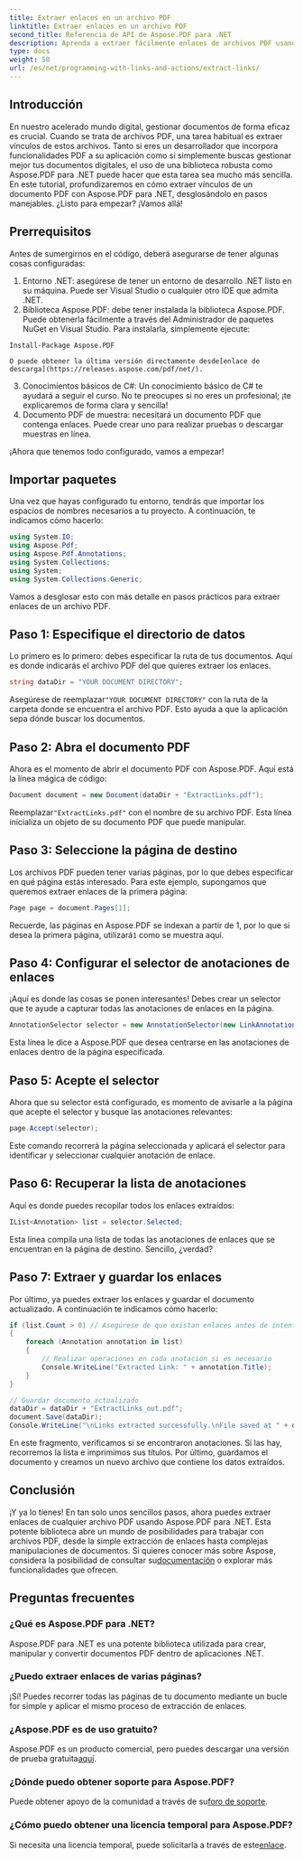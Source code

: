 ```yaml
---
title: Extraer enlaces en un archivo PDF
linktitle: Extraer enlaces en un archivo PDF
second_title: Referencia de API de Aspose.PDF para .NET
description: Aprenda a extraer fácilmente enlaces de archivos PDF usando Aspose.PDF para .NET en este tutorial paso a paso.
type: docs
weight: 50
url: /es/net/programming-with-links-and-actions/extract-links/
---
```

## Introducción

En nuestro acelerado mundo digital, gestionar documentos de forma eficaz es crucial. Cuando se trata de archivos PDF, una tarea habitual es extraer vínculos de estos archivos. Tanto si eres un desarrollador que incorpora funcionalidades PDF a su aplicación como si simplemente buscas gestionar mejor tus documentos digitales, el uso de una biblioteca robusta como Aspose.PDF para .NET puede hacer que esta tarea sea mucho más sencilla. En este tutorial, profundizaremos en cómo extraer vínculos de un documento PDF con Aspose.PDF para .NET, desglosándolo en pasos manejables. ¿Listo para empezar? ¡Vamos allá!

## Prerrequisitos

Antes de sumergirnos en el código, deberá asegurarse de tener algunas cosas configuradas:

1. Entorno .NET: asegúrese de tener un entorno de desarrollo .NET listo en su máquina. Puede ser Visual Studio o cualquier otro IDE que admita .NET.
2. Biblioteca Aspose.PDF: debe tener instalada la biblioteca Aspose.PDF. Puede obtenerla fácilmente a través del Administrador de paquetes NuGet en Visual Studio. Para instalarla, simplemente ejecute:
```
Install-Package Aspose.PDF
```
    O puede obtener la última versión directamente desde[enlace de descarga](https://releases.aspose.com/pdf/net/).
3. Conocimientos básicos de C#: Un conocimiento básico de C# te ayudará a seguir el curso. No te preocupes si no eres un profesional; ¡te explicaremos de forma clara y sencilla!
4. Documento PDF de muestra: necesitará un documento PDF que contenga enlaces. Puede crear uno para realizar pruebas o descargar muestras en línea.

¡Ahora que tenemos todo configurado, vamos a empezar!

## Importar paquetes

Una vez que hayas configurado tu entorno, tendrás que importar los espacios de nombres necesarios a tu proyecto. A continuación, te indicamos cómo hacerlo:

```csharp
using System.IO;
using Aspose.Pdf;
using Aspose.Pdf.Annotations;
using System.Collections;
using System;
using System.Collections.Generic;
```

Vamos a desglosar esto con más detalle en pasos prácticos para extraer enlaces de un archivo PDF.

## Paso 1: Especifique el directorio de datos

Lo primero es lo primero: debes especificar la ruta de tus documentos. Aquí es donde indicarás el archivo PDF del que quieres extraer los enlaces. 

```csharp
string dataDir = "YOUR DOCUMENT DIRECTORY";
```

 Asegúrese de reemplazar`"YOUR DOCUMENT DIRECTORY"` con la ruta de la carpeta donde se encuentra el archivo PDF. Esto ayuda a que la aplicación sepa dónde buscar los documentos.

## Paso 2: Abra el documento PDF

Ahora es el momento de abrir el documento PDF con Aspose.PDF. Aquí está la línea mágica de código:

```csharp
Document document = new Document(dataDir + "ExtractLinks.pdf");
```

 Reemplazar`"ExtractLinks.pdf"` con el nombre de su archivo PDF. Esta línea inicializa un objeto de su documento PDF que puede manipular.

## Paso 3: Seleccione la página de destino

Los archivos PDF pueden tener varias páginas, por lo que debes especificar en qué página estás interesado. Para este ejemplo, supongamos que queremos extraer enlaces de la primera página:

```csharp
Page page = document.Pages[1];
```

 Recuerde, las páginas en Aspose.PDF se indexan a partir de 1, por lo que si desea la primera página, utilizará`1` como se muestra aquí.

## Paso 4: Configurar el selector de anotaciones de enlaces

¡Aquí es donde las cosas se ponen interesantes! Debes crear un selector que te ayude a capturar todas las anotaciones de enlaces en la página.

```csharp
AnnotationSelector selector = new AnnotationSelector(new LinkAnnotation(page, Aspose.Pdf.Rectangle.Trivial));
```

Esta línea le dice a Aspose.PDF que desea centrarse en las anotaciones de enlaces dentro de la página especificada.

## Paso 5: Acepte el selector

Ahora que su selector está configurado, es momento de avisarle a la página que acepte el selector y busque las anotaciones relevantes:

```csharp
page.Accept(selector);
```

Este comando recorrerá la página seleccionada y aplicará el selector para identificar y seleccionar cualquier anotación de enlace.

## Paso 6: Recuperar la lista de anotaciones

Aquí es donde puedes recopilar todos los enlaces extraídos:

```csharp
IList<Annotation> list = selector.Selected;
```

Esta línea compila una lista de todas las anotaciones de enlaces que se encuentran en la página de destino. Sencillo, ¿verdad?

## Paso 7: Extraer y guardar los enlaces

Por último, ya puedes extraer los enlaces y guardar el documento actualizado. A continuación te indicamos cómo hacerlo:

```csharp
if (list.Count > 0) // Asegúrese de que existan enlaces antes de intentar acceder a ellos.
{
    foreach (Annotation annotation in list)
    {
        // Realizar operaciones en cada anotación si es necesario
        Console.WriteLine("Extracted Link: " + annotation.Title);
    }
}

// Guardar documento actualizado
dataDir = dataDir + "ExtractLinks_out.pdf";
document.Save(dataDir);
Console.WriteLine("\nLinks extracted successfully.\nFile saved at " + dataDir);
```

En este fragmento, verificamos si se encontraron anotaciones. Si las hay, recorremos la lista e imprimimos sus títulos. Por último, guardamos el documento y creamos un nuevo archivo que contiene los datos extraídos.

## Conclusión

 ¡Y ya lo tienes! En tan solo unos sencillos pasos, ahora puedes extraer enlaces de cualquier archivo PDF usando Aspose.PDF para .NET. Esta potente biblioteca abre un mundo de posibilidades para trabajar con archivos PDF, desde la simple extracción de enlaces hasta complejas manipulaciones de documentos. Si quieres conocer más sobre Aspose, considera la posibilidad de consultar su[documentación](https://reference.aspose.com/pdf/net/) o explorar más funcionalidades que ofrecen.

## Preguntas frecuentes

### ¿Qué es Aspose.PDF para .NET?
Aspose.PDF para .NET es una potente biblioteca utilizada para crear, manipular y convertir documentos PDF dentro de aplicaciones .NET.

### ¿Puedo extraer enlaces de varias páginas?
¡Sí! Puedes recorrer todas las páginas de tu documento mediante un bucle for simple y aplicar el mismo proceso de extracción de enlaces.

### ¿Aspose.PDF es de uso gratuito?
Aspose.PDF es un producto comercial, pero puedes descargar una versión de prueba gratuita[aquí](https://releases.aspose.com/).

### ¿Dónde puedo obtener soporte para Aspose.PDF?
 Puede obtener apoyo de la comunidad a través de su[foro de soporte](https://forum.aspose.com/c/pdf/10).

### ¿Cómo puedo obtener una licencia temporal para Aspose.PDF?
 Si necesita una licencia temporal, puede solicitarla a través de este[enlace](https://purchase.aspose.com/temporary-license/).
